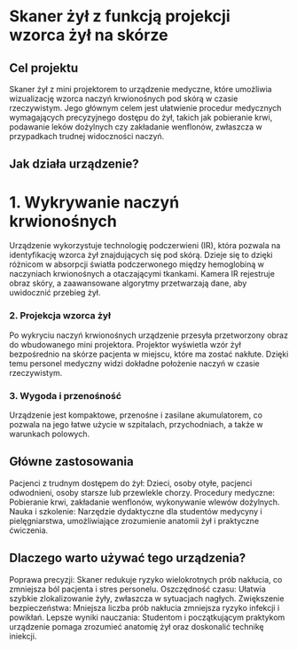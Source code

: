 # Skaner żył z funkcją projekcji wzorca żył na skórze
## Cel projektu
Skaner żył z mini projektorem to urządzenie medyczne, które umożliwia wizualizację wzorca naczyń krwionośnych pod skórą w czasie rzeczywistym. Jego głównym celem jest ułatwienie procedur medycznych wymagających precyzyjnego dostępu do żył, takich jak pobieranie krwi, podawanie leków dożylnych czy zakładanie wenflonów, zwłaszcza w przypadkach trudnej widoczności naczyń.

## Jak działa urządzenie?
# 1. Wykrywanie naczyń krwionośnych
Urządzenie wykorzystuje technologię podczerwieni (IR), która pozwala na identyfikację wzorca żył znajdujących się pod skórą. Dzieje się to dzięki różnicom w absorpcji światła podczerwonego między hemoglobiną w naczyniach krwionośnych a otaczającymi tkankami. Kamera IR rejestruje obraz skóry, a zaawansowane algorytmy przetwarzają dane, aby uwidocznić przebieg żył.

### 2. Projekcja wzorca żył
Po wykryciu naczyń krwionośnych urządzenie przesyła przetworzony obraz do wbudowanego mini projektora. Projektor wyświetla wzór żył bezpośrednio na skórze pacjenta w miejscu, które ma zostać nakłute. Dzięki temu personel medyczny widzi dokładne położenie naczyń w czasie rzeczywistym.

### 3. Wygoda i przenośność
Urządzenie jest kompaktowe, przenośne i zasilane akumulatorem, co pozwala na jego łatwe użycie w szpitalach, przychodniach, a także w warunkach polowych.

## Główne zastosowania
Pacjenci z trudnym dostępem do żył: Dzieci, osoby otyłe, pacjenci odwodnieni, osoby starsze lub przewlekle chorzy.
Procedury medyczne: Pobieranie krwi, zakładanie wenflonów, wykonywanie wlewów dożylnych.
Nauka i szkolenie: Narzędzie dydaktyczne dla studentów medycyny i pielęgniarstwa, umożliwiające zrozumienie anatomii żył i praktyczne ćwiczenia.

## Dlaczego warto używać tego urządzenia?
Poprawa precyzji: Skaner redukuje ryzyko wielokrotnych prób nakłucia, co zmniejsza ból pacjenta i stres personelu.
Oszczędność czasu: Ułatwia szybkie zlokalizowanie żyły, zwłaszcza w sytuacjach nagłych.
Zwiększenie bezpieczeństwa: Mniejsza liczba prób nakłucia zmniejsza ryzyko infekcji i powikłań.
Lepsze wyniki nauczania: Studentom i początkującym praktykom urządzenie pomaga zrozumieć anatomię żył oraz doskonalić technikę iniekcji.
